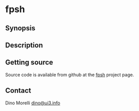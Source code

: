 # fpsh


## Synopsis


## Description


## Getting source

Source code is available from github at the [fpsh](https://github.com/dino-/fpsh) project page.


## Contact

Dino Morelli <dino@ui3.info>
